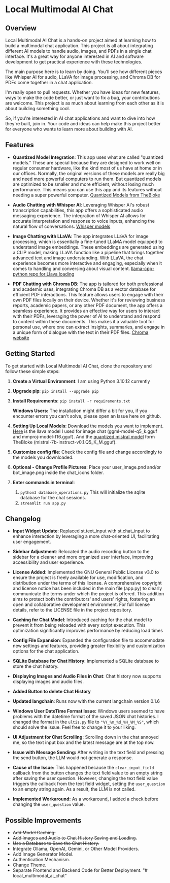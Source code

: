 # Local Multimodal AI Chat
## Overview

Local Multimodal AI Chat is a hands-on project aimed at learning how to build a multimodal chat application. This project is all about integrating different AI models to handle audio, images, and PDFs in a single chat interface. It's a great way for anyone interested in AI and software development to get practical experience with these technologies.

The main purpose here is to learn by doing. You'll see how different pieces like Whisper AI for audio, LLaVA for image processing, and Chroma DB for PDFs come together in a chat application. 

I'm really open to pull requests. Whether you have ideas for new features, ways to make the code better, or just want to fix a bug, your contributions are welcome. This project is as much about learning from each other as it is about building something cool.

So, if you're interested in AI chat applications and want to dive into how they're built, join in. Your code and ideas can help make this project better for everyone who wants to learn more about building with AI.

## Features

- **Quantized Model Integration**: This app uses what are called "quantized models." These are special because they are designed to work well on regular consumer hardware, like the kind most of us have at home or in our offices. Normally, the original versions of these models are really big and need more powerful computers to run them. But quantized models are optimized to be smaller and more efficient, without losing much performance. This means you can use this app and its features without needing a super powerful computer. [Quantized Models from TheBloke](https://huggingface.co/TheBloke)

- **Audio Chatting with Whisper AI**: Leveraging Whisper AI's robust transcription capabilities, this app offers a sophisticated audio messaging experience. The integration of Whisper AI allows for accurate interpretation and response to voice inputs, enhancing the natural flow of conversations.
[Whisper models](https://huggingface.co/collections/openai/whisper-release-6501bba2cf999715fd953013)

- **Image Chatting with LLaVA**: The app integrates LLaVA for image processing, which is essentially a fine-tuned LLaMA model equipped to understand image embeddings. These embeddings are generated using a CLIP model, making LLaVA function like a pipeline that brings together advanced text and image understanding. With LLaVA, the chat experience becomes more interactive and engaging, especially when it comes to handling and conversing about visual content. [llama-cpp-python repo for Llava loading](https://github.com/abetlen/llama-cpp-python)

- **PDF Chatting with Chroma DB**: The app is tailored for both professional and academic uses, integrating Chroma DB as a vector database for efficient PDF interactions. This feature allows users to engage with their own PDF files locally on their device. Whether it's for reviewing business reports, academic papers, or any other PDF document, the app offers a seamless experience. It provides an effective way for users to interact with their PDFs, leveraging the power of AI to understand and respond to content within these documents. This makes it a valuable tool for personal use, where one can extract insights, summaries, and engage in a unique form of dialogue with the text in their PDF files. [Chroma website](https://docs.trychroma.com/)


## Getting Started

To get started with Local Multimodal AI Chat, clone the repository and follow these simple steps:

1. **Create a Virtual Environment**: I am using Python 3.10.12 currently

2. **Upgrade pip**: ```pip install --upgrade pip```

3. **Install Requirements**: ```pip install -r requirements.txt```
   
   **Windows Users:** The installation might differ a bit for you, if you encounter errors you can't solve, please open an Issue here on github.

4. **Setting Up Local Models**: Download the models you want to implement. [Here](https://huggingface.co/mys/ggml_llava-v1.5-7b/tree/main) is the llava model I used for image chat (ggml-model-q5_k.gguf and mmproj-model-f16.gguf). 
And the [quantized mistral model](https://huggingface.co/TheBloke/Mistral-7B-Instruct-v0.1-GGUF) form TheBloke (mistral-7b-instruct-v0.1.Q5_K_M.gguf).

5. **Customize config file**: Check the config file and change accordingly to the models you downloaded.

6. **Optional - Change Profile Pictures**: Place your user_image.pnd and/or bot_image.png inside the chat_icons folder. 

7. **Enter commands in terminal**: 
   1. ```python3 database_operations.py``` This will initialize the sqlite database for the chat sessions.
   2. ```streamlit run app.py```


## Changelog

- **Input Widget Update**: Replaced st.text_input with st.chat_input to enhance interaction by leveraging a more chat-oriented UI, facilitating user engagement.
- **Sidebar Adjustment**: Relocated the audio recording button to the sidebar for a cleaner and more organized user interface, improving accessibility and user experience.

- **License Added**: Implemented the GNU General Public License v3.0 to ensure the project is freely available for use, modification, and distribution under the terms of this license. A comprehensive copyright and license notice has been included in the main file (app.py) to clearly communicate the terms under which the project is offered. This addition aims to protect both the contributors' and users' rights, fostering an open and collaborative development environment. For full license details, refer to the LICENSE file in the project repository.
- **Caching for Chat Model**: Introduced caching for the chat model to prevent it from being reloaded with every script execution. This optimization significantly improves performance by reducing load times 
- **Config File Expansion**: Expanded the configuration file to accommodate new settings and features, providing greater flexibility and customization options for the chat application.

- **SQLite Database for Chat History**: Implemented a SQLite database to store the chat history.
- **Displaying Images and Audio Files in Chat**: Chat history now supports displaying images and audio files.
- **Added Button to delete Chat History**
- **Updated langchain**: Runs now with the current langchain version 0.1.6

- **Windows User DateTime Format Issue:** Windows users seemed to have problems with the datetime format of the saved JSON chat histories. I changed the format in the `ultis.py` file to `"%Y_%m_%d_%H_%M_%S"`, which should solve the issue. Feel free to change it to your liking.
- **UI Adjustment for Chat Scrolling:** Scrolling down in the chat annoyed me, so the text input box and the latest message are at the top now.

- **Issue with Message Sending:** After writing in the text field and pressing the send button, the LLM would not generate a response. 
- **Cause of the Issue:** This happened because the `clear_input_field` callback from the button changes the text field value to an empty string after saving the user question. However, changing the text field value triggers the callback from the text field widget, setting the `user_question` to an empty string again. As a result, the LLM is not called.
- **Implemented Workaround:** As a workaround, I added a check before changing the `user_question` value.

## Possible Improvements
- ~~Add Model Caching.~~
- ~~Add Images and Audio to Chat History Saving and Loading.~~
- ~~Use a Database to Save the Chat History.~~
- Integrate Ollama, OpenAI, Gemini, or Other Model Providers.
- Add Image Generator Model.
- Authentication Mechanism.
- Change Theme.
- Separate Frontend and Backend Code for Better Deployment.
"# local_multimodal_ai_chat" 
